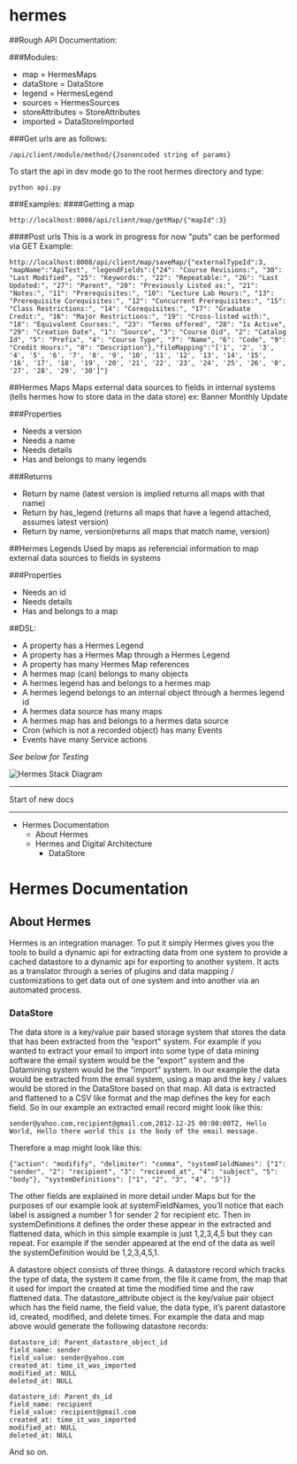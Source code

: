 hermes
=============


##Rough API Documentation:

###Modules:
- map = HermesMaps
- dataStore = DataStore
- legend = HermesLegend
- sources = HermesSources
- storeAttributes = StoreAttributes
- imported = DataStoreImported

###Get urls are as follows:
```
/api/client/module/method/{Jsonencoded string of params}
```

To start the api in dev mode go to the root hermes directory and type:
```
python api.py
```

###Examples:
####Getting a map
```
http://localhost:8008/api/client/map/getMap/{"mapId":3}
```

####Post urls
This is a work in progress for now "puts" can be performed via GET
Example:
```
http://localhost:8008/api/client/map/saveMap/{"externalTypeId":3, "mapName":"ApiTest", "legendFields":{"24": "Course Revisions:", "30": "Last Modified", "25": "Keywords:", "22": "Repeatable:", "26": "Last Updated:", "27": "Parent", "20": "Previously Listed as:", "21": "Notes:", "11": "Prerequisites:", "10": "Lecture Lab Hours:", "13": "Prerequisite Corequisites:", "12": "Concurrent Prerequisites:", "15": "Class Restrictions:", "14": "Corequisites:", "17": "Graduate Credit:", "16": "Major Restrictions:", "19": "Cross-listed with:", "18": "Equivalent Courses:", "23": "Terms offered", "28": "Is Active", "29": "Creation Date", "1": "Source", "3": "Course Oid", "2": "Catalog Id", "5": "Prefix", "4": "Course Type", "7": "Name", "6": "Code", "9": "Credit Hours:", "8": "Description"},"fileMapping":"['1', '2', '3', '4', '5', '6', '7', '8', '9', '10', '11', '12', '13', '14', '15', '16', '17', '18', '19', '20', '21', '22', '23', '24', '25', '26', '0', '27', '28', '29', '30']"}
```


##Hermes Maps
Maps external data sources to fields in internal systems (tells hermes how to store data in the data store)
ex: Banner Monthly Update

###Properties 
-  Needs a version
-  Needs a name
-  Needs details
-  Has and belongs to many legends

###Returns
-  Return by name (latest version is implied returns all maps with that name)
-  Return by has_legend (returns all maps that have a legend attached, assumes latest version)
-  Return by name, version(returns all maps that match name, version)



##Hermes Legends
Used by maps as referencial information to map external data sources to fields in systems

###Properties
- Needs an id
- Needs details
- Has and belongs to a map


##DSL:
- A property has a Hermes Legend
- A property has a Hermes Map through a Hermes Legend
- A property has many Hermes Map references
- A hermes map (can) belongs to many objects
- A hermes legend has and belongs to a hermes map
- A hermes legend belongs to an internal object through a hermes legend id
- A hermes data source has many maps
- A hermes map has and belongs to a hermes data source
- Cron (which is not a recorded object) has many Events
- Events have many Service actions




_See below for Testing_

![Hermes Stack Diagram](https://github.com/magicaltrevor/hermes/raw/master/hermes-stack.png)

---

Start of new docs

---

-   Hermes Documentation
    -   About Hermes
    -   Hermes and Digital Architecture
        -   DataStore


Hermes Documentation
====================

About Hermes
------------

Hermes is an integration manager. To put it simply Hermes gives you the
tools to build a dynamic api for extracting data from one system to
provide a cached datastore to a dynamic api for exporting to another
system. It acts as a translator through a series of plugins and data
mapping / customizations to get data out of one system and into another
via an automated process.


### DataStore

The data store is a key/value pair based storage system that stores the
data that has been extracted from the “export” system. For example if
you wanted to extract your email to import into some type of data mining
software the email system would be the “export” system and the
Datamining system would be the “import” system. In our example the data
would be extracted from the email system, using a map and the key /
values would be stored in the DataStore based on that map. All data is
extracted and flattened to a CSV like format and the map defines the key
for each field. So in our example an extracted email record might look
like this:

    sender@yahoo.com,recipient@gmail.com,2012-12-25 00:00:00TZ, Hello World, Hello there world this is the body of the email message.

Therefore a map might look like this:

    {"action": "modifify", "delimiter": "comma", "systemFieldNames": {"1": "sender", "2": "recipient", "3": "recieved_at", "4": "subject", "5": "body"}, "systemDefinitions": ["1", "2", "3", "4", "5"]}

The other fields are explained in more detail under Maps but for the
purposes of our example look at systemFieldNames, you’ll notice that
each label is assigned a number 1 for sender 2 for recipient etc. Then
in systemDefinitions it defines the order these appear in the extracted
and flattened data, which in this simple example is just 1,2,3,4,5 but
they can repeat. For example if the sender appeared at the end of the
data as well the systemDefinition would be 1,2,3,4,5,1.

A datastore object consists of three things. A datastore record which
tracks the type of data, the system it came from, the file it came from,
the map that it used for import the created at time the modified time
and the raw flattened data. The datastore\_attribute object is the
key/value pair object which has the field name, the field value, the
data type, it’s parent datastore id, created, modified, and delete
times. For example the data and map above would generate the following
datastore records:

    datastore_id: Parent_datastore_object_id
    field_name: sender
    field_value: sender@yahoo.com
    created_at: time_it_was_imported
    modified_at: NULL
    deleted_at: NULL

    datastore_id: Parent_ds_id
    field_name: recipient
    field_value: recipient@gmail.com
    created_at: time_it_was_imported
    modified_at: NULL
    deleted_at: NULL

And so on.
